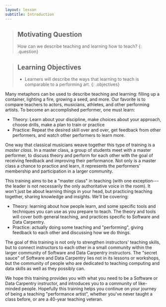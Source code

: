 ```yaml
---
layout: lesson
subtitle: Introduction
---
```

> ## Motivating Question
> How can we describe teaching and learning how to teach?
{: .question}

> ## Learning Objectives
>
> *   Learners will describe the ways that learning to teach is comparable to a performing art.
{: .objectives}

Many metaphors can be used to describe teaching and learning: filling
up a container, lighting a fire, growing a seed, and more.  Our
favorite is to compare teachers to actors, musicians, athletes, and
other performing artists.  To become an accomplished performer, one
must learn:

* Theory: Learn about your discipline, make choices about your approach,
  choose drills, make a plan to train or practice
* Practice: Repeat the desired skill over and over, get feedback from other
  performers, and watch other performers to learn more.

<!--potential diagram here: make these two bullets into two circles, or 
a table -->

One way that classical musicians weave together this type of training
is a *master class*.  In a master class, a group of students meet with
a master performer, to discuss theory and perform for each other with
the goal of receiving feedback and improving their performance.  Not
only is a master class a chance to practice and learn, it represents
the performers' membership and participation in a larger community.

This training aims to be a "master class" in teaching (with one
exception---the leader is not necessarily the only authoritative voice
in the room).  It won't just be about learning things in your head,
but practicing teaching together, sharing knowledge and insights.
We'll be covering:

* Theory: learning about how people learn, and some specific tools and techniques
  you can use as you prepare to teach.  The theory and tools will cover both
  general teaching, and practices specific to Software and Data Carpentry.
* Practice: actually doing some teaching and "performing", giving feedback to each other
  and discussing how we do things.
  
<!--make diagram that matches previous one -->

The goal of this training is not only to strengthen instructors'
teaching skills, but to connect instructors to each other in a small
community within the larger community of Software and Data Carpentry
instructors.  The "secret sauce" of Software and Data Carpentry lies
not in its lessons or workshops, but the community of people who are
dedicated to teaching computing and data skills as well as they
possibly can.

We hope this training provides you with what you need to be a Software or Data
Carpentry instructor, and introduces you to a community of like-minded people.
Hopefully this training helps you continue on your journey of being a teaching
"performance artist", whether you've never taught a class before, or are a 40-year
teaching veteran.
